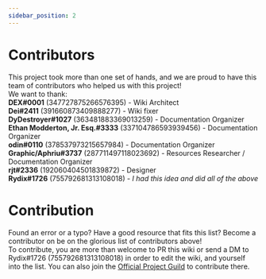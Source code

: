 ```yaml
---
sidebar_position: 2
---
```


# Contributors 
This project took more than one set of hands, and we are proud to have this team of contributors who helped us with this project! \
We want to thank: \
**DEX#0001** (347727875266576395) - Wiki Architect \
**Dei#2411** (391660873409888277) - Wiki fixer \
**DyDestroyer#1027** (363481883369013259) - Documentation Organizer\
**Ethan Modderton, Jr. Esq.#3333** (337104786593939456) - Documentation Organizer\
**odin#0110** (378537973215657984) - Documentation Organizer \
**Graphic/Aphriu#3737** (287711497118023692) - Resources Researcher / Documentation Organizer \
**rjt#2336** (192060404501839872) - Designer \
**Rydix#1726** (755792681313108018) - *I had this idea and did all of the above* 


# Contribution
Found an error or a typo? Have a good resource that fits this list? Become a contributor on be on the glorious list of contributors above! \
To contribute, you are more than welcome to PR this wiki or send a DM to Rydix#1726 (755792681313108018) in order to edit the wiki, and yourself into the list.
You can also join the [Official Project Guild](https://discord.gg/yxbqz9pNxS) to contribute there.
